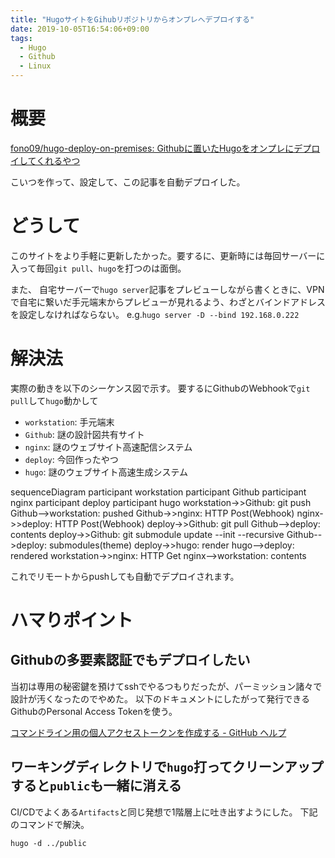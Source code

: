 ```yaml
---
title: "HugoサイトをGihubリポジトリからオンプレへデプロイする"
date: 2019-10-05T16:54:06+09:00
tags:
  - Hugo
  - Github
  - Linux
---
```


# 概要

[fono09/hugo-deploy-on-premises: Githubに置いたHugoをオンプレにデプロイしてくれるやつ](https://github.com/fono09/hugo-deploy-on-premises)

こいつを作って、設定して、この記事を自動デプロイした。

# どうして

このサイトをより手軽に更新したかった。要するに、更新時には毎回サーバーに入って毎回`git pull`、`hugo`を打つのは面倒。

また、 自宅サーバーで`hugo server`記事をプレビューしながら書くときに、VPNで自宅に繋いだ手元端末からプレビューが見れるよう、わざとバインドアドレスを設定しなければならない。
e.g.`hugo server -D --bind 192.168.0.222`

# 解決法

実際の動きを以下のシーケンス図で示す。
要するにGithubのWebhookで`git pull`して`hugo`動かして

* `workstation`: 手元端末
* `Github`: 謎の設計図共有サイト
* `nginx`: 謎のウェブサイト高速配信システム
* `deploy`: 今回作ったやつ
* `hugo`: 謎のウェブサイト高速生成システム

<div class="mermaid">
sequenceDiagram
    participant workstation
    participant Github
    participant nginx
    participant deploy
    participant hugo
    workstation->>Github: git push
    Github-->workstation: pushed
    Github->>nginx: HTTP Post(Webhook)
    nginx->>deploy: HTTP Post(Webhook)
    deploy->>Github: git pull
    Github-->deploy: contents
    deploy->>Github: git submodule update --init --recursive
    Github-->deploy: submodules(theme)
    deploy->>hugo: render
    hugo-->deploy: rendered
    workstation->>nginx: HTTP Get
    nginx-->workstation: contents
</div>

これでリモートからpushしても自動でデプロイされます。

# ハマりポイント

## Githubの多要素認証でもデプロイしたい

当初は専用の秘密鍵を預けてsshでやるつもりだったが、パーミッション諸々で設計が汚くなったのでやめた。
以下のドキュメントにしたがって発行できるGithubのPersonal Access Tokenを使う。

[コマンドライン用の個人アクセストークンを作成する - GitHub ヘルプ](https://help.github.com/ja/articles/creating-a-personal-access-token-for-the-command-line)

## ワーキングディレクトリで`hugo`打ってクリーンアップすると`public`も一緒に消える

CI/CDでよくある`Artifacts`と同じ発想で1階層上に吐き出すようにした。
下記のコマンドで解決。

`hugo -d ../public`
